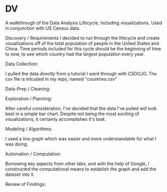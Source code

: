 # DV
A walkthrough of the Data Analysis Lifecycle, including visualizations. Used in conjunction with US Census data.

Discovery / Requirements
I decided to run through the lifecycle and create visualizations off of the total population of people in the United States and China. Time periods included for this cycle should be the beginning of time to now, to see which country had the largest population every year.

Data Collection:

I pulled the data directly from a tutorial I went through with CSDOJO. The csv file is inlcuded in my repo, named "countries.csv"

Data-Prep / Cleaning:



Exploration / Planning:

After careful consideration, I've decided that the data I've pulled will look best in a simple bar chart. Despite not being the most exciting of visualizations, it certainly accomplishes it's task.

Modeling / Algorithms:

I used a line graph which was easier and more understandable for what I was doing.

Automation / Computation:

Borrowing key aspects from other labs, and with the help of Google, I constructed the computational means to establish the graph and add the dataset into it.

Review of Findings:
